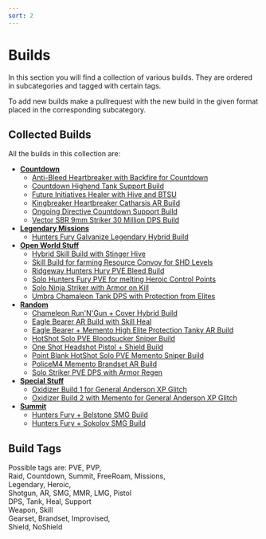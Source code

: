 ```yaml
---
sort: 2
---
```

# Builds
In this section you will find a collection of various builds.
They are ordered in subcategories and tagged with certain tags.

To add new builds make a pullrequest with the new build in the given format placed in the corresponding subcategory.

## Collected Builds
All the builds in this collection are:
- [**Countdown**]({{site.baseurl}}/Countdown/index.md)
  - [Anti-Bleed Heartbreaker with Backfire for Countdown]({{site.baseurl}}/Countdown/Backfire-Heartbreaker-Anti-Bleed-Countdown-Build.md)
  - [Countdown Highend Tank Support Build]({{site.baseurl}}/Countdown/Countdown-Highend-Tank-Support-Build.md)
  - [Future Initiatives Healer with Hive and BTSU]({{site.baseurl}}/Countdown/Future-Initiative-Hive-Healer.md)
  - [Kingbreaker Heartbreaker Catharsis AR Build]({{site.baseurl}}/Countdown/Kingbreaker-Heartbreaker-Catharsis.md)
  - [Ongoing Directive Countdown Support Build]({{site.baseurl}}/Countdown/Ongoing-Directive-Countdown-Support-Build.md)
  - [Vector SBR 9mm Striker 30 Million DPS Build]({{site.baseurl}}/Countdown/Vector-Striker-30Mill-DPS.md)
- [**Legendary Missions**]({{site.baseurl}}/Legendary%20Missions/index.md)
  - [Hunters Fury Galvanize Legendary Hybrid Build]({{site.baseurl}}/Legendary%20Missions/HuntersFury-Galvanize-Legendary-Hybrid-Build.md)
- [**Open World Stuff**]({{site.baseurl}}/Open%20World%20Stuff/index.md)
  - [Hybrid Skill Build with Stinger Hive]({{site.baseurl}}/Open%20World%20Stuff/Hybrid-Skill-Stinger-Hive-Build.md)
  - [Skill Build for farming Resource Convoy for SHD Levels]({{site.baseurl}}/Open%20World%20Stuff/Resource-Convoy-SHD-Level-Skill-Build.md)
  - [Ridgeway Hunters Hury PVE Bleed Build]({{site.baseurl}}/Open%20World%20Stuff/Ridgeway-Hunters-Hury-PVE-Bleed-Build.md)
  - [Solo Hunters Fury PVE for melting Heroic Control Points]({{site.baseurl}}/Open%20World%20Stuff/Solo-Hunters-Fury-PVE-Control-Points.md)
  - [Solo Ninja Striker with Armor on Kill]({{site.baseurl}}/Open%20World%20Stuff/Solo-Ninja-Striker-PVE-AoK.md)
  - [Umbra Chamaleon Tank DPS with Protection from Elites]({{site.baseurl}}/Open%20World%20Stuff/Umbra-Chameleon-PFE-Tank-DPS.md)
- [**Random**]({{site.baseurl}}/Random/index.md)
  - [Chameleon Run'N'Gun + Cover Hybrid Build]({{site.baseurl}}/Random/Chameleon-AR-RunNGun-Cover-Hybrid-Build.md)
  - [Eagle Bearer AR Build with Skill Heal]({{site.baseurl}}/Random/Eagle-Bearer-AR-Build-with-Skill-Heal.md)
  - [Eagle Bearer + Memento High Elite Protection Tanky AR Build]({{site.baseurl}}/Random/Eagle-Bearer-Memento-High-Elite-Protection-Tanky-AR.md)
  - [HotShot Solo PVE Bloodsucker Sniper Build]({{site.baseurl}}/Random/HotShot-Solo-PVE-Bloodsucker-Sniper.md)
  - [One Shot Headshot Pistol + Shield Build]({{site.baseurl}}/Random/One-Shot-Headshot-Pistol-Shield-Build.md)
  - [Point Blank HotShot Solo PVE Memento Sniper Build]({{site.baseurl}}/Random/Point-Blank-HotShot-Solo-PVE-Memento-Sniper.md)
  - [PoliceM4 Memento Brandset AR Build]({{site.baseurl}}/Random/Police-M4-Memento-Brandset.md)
  - [Solo Striker PVE DPS with Armor Regen]({{site.baseurl}}/Random/Solo-Striker-PVE-DPS-Armor-Regen.md)
- [**Special Stuff**]({{site.baseurl}}/Special%20Stuff/index.md)
  - [Oxidizer Build 1 for General Anderson XP Glitch]({{site.baseurl}}/Special%20Stuff/Oxidizer-Build-1-General-Anderson-XP-Glitch.md)
  - [Oxidizer Build 2 with Memento for General Anderson XP Glitch]({{site.baseurl}}/Special%20Stuff/Oxidizer-Build-2-Memento-General-Anderson-XP-Glitch.md)
- [**Summit**]({{site.baseurl}}/Summit/index.md)
  - [Hunters Fury + Belstone SMG Build]({{site.baseurl}}/Summit/HuntersFury-SMG-Belstone.md)
  - [Hunters Fury + Sokolov SMG Build]({{site.baseurl}}/Summit/HuntersFury-SMG-Sokolov.md)

## Build Tags
Possible tags are:
PVE, PVP,  
Raid, Countdown, Summit, FreeRoam, Missions,  
Legendary, Heroic,  
Shotgun, AR, SMG, MMR, LMG, Pistol  
DPS, Tank, Heal, Support  
Weapon, Skill  
Gearset, Brandset, Improvised,  
Shield, NoShield

